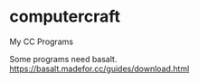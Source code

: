 # computercraft
My CC Programs

Some programs need basalt.
https://basalt.madefor.cc/guides/download.html